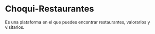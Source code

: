 # Choqui-Restaurantes
Es una plataforma en el que puedes encontrar restaurantes, valorarlos y visitarlos.

